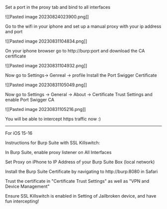 
Set a port in the proxy tab and bind to all interfaces

![[Pasted image 20230824023900.png]]

Go to the wifi in your iphone and set up a manual proxy with your ip address and port

![[Pasted image 20230831104834.png]]

On your iphone browser go to http://burp:port and download the CA certificate

![[Pasted image 20230831104932.png]]

Now go to Settings-> Genreal -> profile
Install the Port Swigger Certificate

![[Pasted image 20230831105049.png]]

Now go to Settings -> General -> About -> Certificate Trust Settings and enable Port Swigger CA

![[Pasted image 20230831105216.png]]


You will be able to intercept https traffic now :)


--------

For iOS 15-16

Instructions for Burp Suite with SSL Killswitch:

In Burp Suite, enable proxy listener on All Interfaces

Set Proxy on iPhone to IP Address of your Burp Suite Box (local network)

Install the Burp Suite Certificate by navigating to http://burp:8080 in Safari

Trust the certificate in "Certificate Trust Settings" as well as "VPN and Device Management"

Ensure SSL Killswitch is enabled in Setting of Jailbroken device, and have fun intercepting!